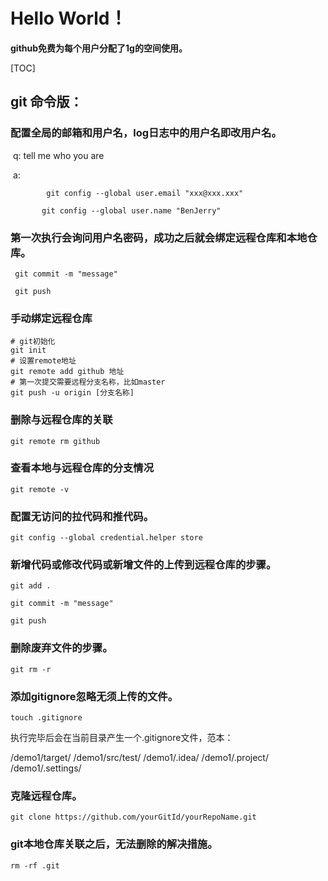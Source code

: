 # **Hello World！**

**github免费为每个用户分配了1g的空间使用。**

[TOC]



## git 命令版：

### 配置全局的邮箱和用户名，log日志中的用户名即改用户名。

​	q: tell me who you are

​	a: 

```
		git config --global user.email "xxx@xxx.xxx"

​	    git config --global user.name "BenJerry"
```

###  第一次执行会询问用户名密码，成功之后就会绑定远程仓库和本地仓库。

```
 git commit -m "message"

 git push
```

### 手动绑定远程仓库

```
# git初始化
git init
# 设置remote地址
git remote add github 地址
# 第一次提交需要远程分支名称，比如master
git push -u origin [分支名称]
```

### 删除与远程仓库的关联

```
git remote rm github
```

### 查看本地与远程仓库的分支情况

```
git remote -v
```

### 配置无访问的拉代码和推代码。

```
git config --global credential.helper store
```

### 新增代码或修改代码或新增文件的上传到远程仓库的步骤。

```
git add .

git commit -m "message"

git push
```

### 删除废弃文件的步骤。

```
git rm -r
```

### 添加gitignore忽略无须上传的文件。

```
touch .gitignore
```

执行完毕后会在当前目录产生一个.gitignore文件，范本：

/demo1/target/
/demo1/src/test/
/demo1/.idea/
/demo1/.project/
/demo1/.settings/

### 克隆远程仓库。

```
git clone https://github.com/yourGitId/yourRepoName.git
```

### git本地仓库关联之后，无法删除的解决措施。

```
rm -rf .git
```

